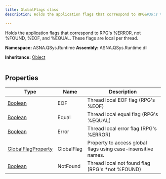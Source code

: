 ```yaml
---
title: GlobalFlags class
description: Holds the application flags that correspond to RPG&#39;s %ERROR, not %FOUND, %EOF, and %EQUAL. These flags are local per thread.

---
```


Holds the application flags that correspond to RPG's %ERROR, not %FOUND, %EOF, and %EQUAL. These flags are local per thread.

**Namespace:** ASNA.QSys.Runtime
**Assembly:** ASNA.QSys.Runtime.dll

**Inheritance:** [Object](https://docs.microsoft.com/en-us/dotnet/api/system.object)
<br>
<br>

## Properties

| Type | Name | Description
| --- | --- | --- 
| [Boolean](https://docs.microsoft.com/en-us/dotnet/api/system.boolean) | EOF | Thread local EOF flag (RPG's %EOF) |
| [Boolean](https://docs.microsoft.com/en-us/dotnet/api/system.boolean) | Equal | Thread local equal flag (RPG's %EQUAL) |
| [Boolean](https://docs.microsoft.com/en-us/dotnet/api/system.boolean) | Error | Thread local error flag (RPG's %ERROR) |
| [GlobalFlagProperty](/reference/runtime/qsys-runtime/global-flag-property.html) | GlobalFlag | Property to access global flags using case-insensitive names. |
| [Boolean](https://docs.microsoft.com/en-us/dotnet/api/system.boolean) | NotFound | Thread local not found flag (RPG's *not %FOUND) |
